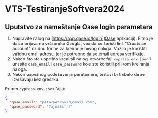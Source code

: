 # VTS-TestiranjeSoftvera2024

## Uputstvo za nameštanje Qase login parametara

1. Napravite nalog na [https://app.qase.io/login](Qase aplikaciji). Bitno je da se prijava ne vrši preko Googla, već da se koristi link "Create an account" na dnu forme za kreiranje novog naloga. Važno je koristiti validnu email adresu, jer je potrebno da se email adresa verifikuje.
2. Nakon što ste uspešno kreairali nalog, otvorite fajl `cypress.env.json` i unesite `qase_email` i `qase_password` koje ste koristili prilikom kreiranja naloga.
3. Nakon uspešnog podešavanja paratemara, testovi bi trebalo da se izvršavaju bez grešaka.

Primer `cypress.env.json` fajla:

```json
{
  "qase_email": "petarpetrovic@gmail.com",
  "qase_password": "TajnaSifra"
}
```
